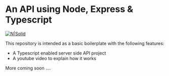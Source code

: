 # An API using Node, Express & Typescript

[![N|Solid](https://lh3.googleusercontent.com/a-/AOh14GgJB0xEytIN6zmaxBAl758V-c9e-asGBxTQB4oZ5w=s192-c-rg-br100)](https://www.youtube.com/channel/UCmG1UbEI0iFE1tAw2SyvvXg)

This repository is intended as a basic boilerplate with the following features:

-   A Typescript enabled server side API project
-   A youtube video to explain how it works

More coming soon ....
